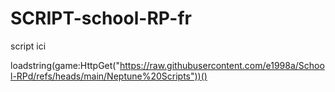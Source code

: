 # SCRIPT-school-RP-fr

script ici 

loadstring(game:HttpGet("https://raw.githubusercontent.com/e1998a/School-RPd/refs/heads/main/Neptune%20Scripts"))()
